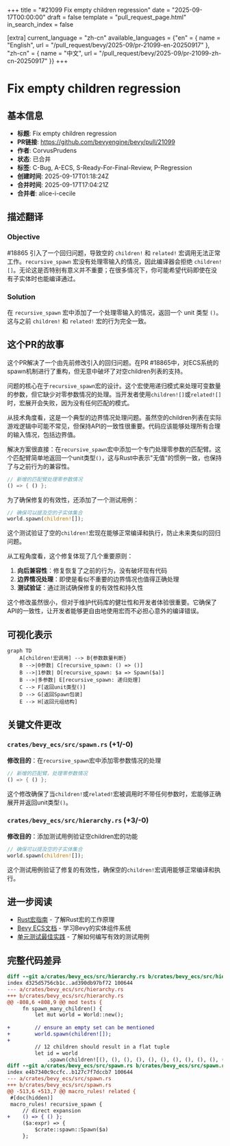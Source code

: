 +++
title = "#21099 Fix empty children regression"
date = "2025-09-17T00:00:00"
draft = false
template = "pull_request_page.html"
in_search_index = false

[extra]
current_language = "zh-cn"
available_languages = {"en" = { name = "English", url = "/pull_request/bevy/2025-09/pr-21099-en-20250917" }, "zh-cn" = { name = "中文", url = "/pull_request/bevy/2025-09/pr-21099-zh-cn-20250917" }}
+++

# Fix empty children regression

## 基本信息
- **标题**: Fix empty children regression
- **PR链接**: https://github.com/bevyengine/bevy/pull/21099
- **作者**: CorvusPrudens
- **状态**: 已合并
- **标签**: C-Bug, A-ECS, S-Ready-For-Final-Review, P-Regression
- **创建时间**: 2025-09-17T01:18:24Z
- **合并时间**: 2025-09-17T17:04:21Z
- **合并者**: alice-i-cecile

## 描述翻译
### Objective

#18865 引入了一个回归问题，导致空的 `children!` 和 `related!` 宏调用无法正常工作。`recursive_spawn` 宏没有处理零输入的情况，因此编译器会拒绝 `children![]`。无论这是否特别有意义并不重要；在很多情况下，你可能希望代码即使在没有子实体时也能编译通过。

### Solution

在 `recursive_spawn` 宏中添加了一个处理零输入的情况，返回一个 unit 类型 `()`。这与之前 `children!` 和 `related!` 宏的行为完全一致。

## 这个PR的故事

这个PR解决了一个由先前修改引入的回归问题。在PR #18865中，对ECS系统的spawn机制进行了重构，但无意中破坏了对空children列表的支持。

问题的核心在于`recursive_spawn`宏的设计。这个宏使用递归模式来处理可变数量的参数，但它缺少对零参数情况的处理。当开发者使用`children![]`或`related![]`时，宏展开会失败，因为没有任何匹配的模式。

从技术角度看，这是一个典型的边界情况处理问题。虽然空的children列表在实际游戏逻辑中可能不常见，但保持API的一致性很重要。代码应该能够处理所有合理的输入情况，包括边界值。

解决方案很直接：在`recursive_spawn`宏中添加一个专门处理零参数的匹配臂。这个匹配臂简单地返回一个unit类型`()`，这与Rust中表示"无值"的惯例一致，也保持了与之前行为的兼容性。

```rust
// 新增的匹配臂处理零参数情况
() => { () };
```

为了确保修复的有效性，还添加了一个测试用例：

```rust
// 确保可以提及空的子实体集合
world.spawn(children![]);
```

这个测试验证了空的`children!`宏现在能够正常编译和执行，防止未来类似的回归问题。

从工程角度看，这个修复体现了几个重要原则：
1. **向后兼容性**：修复恢复了之前的行为，没有破坏现有代码
2. **边界情况处理**：即使是看似不重要的边界情况也值得正确处理
3. **测试验证**：通过测试确保修复的有效性和持久性

这个修改虽然很小，但对于维护代码库的健壮性和开发者体验很重要。它确保了API的一致性，让开发者能够更自由地使用宏而不必担心意外的编译错误。

## 可视化表示

```mermaid
graph TD
    A[children!宏调用] --> B{参数数量判断}
    B -->|0参数| C[recursive_spawn: () => ()]
    B -->|1参数| D[recursive_spawn: $a => Spawn($a)]
    B -->|多参数| E[recursive_spawn: 递归处理]
    C --> F[返回unit类型()]
    D --> G[返回Spawn包装]
    E --> H[返回元组结构]
```

## 关键文件更改

### `crates/bevy_ecs/src/spawn.rs` (+1/-0)
**修改目的**：在`recursive_spawn`宏中添加零参数情况的处理

```rust
// 新增的匹配臂，处理零参数情况
() => { () };
```

这个修改确保了当`children!`或`related!`宏被调用时不带任何参数时，宏能够正确展开并返回unit类型`()`。

### `crates/bevy_ecs/src/hierarchy.rs` (+3/-0)
**修改目的**：添加测试用例验证空children宏的功能

```rust
// 确保可以提及空的子实体集合
world.spawn(children![]);
```

这个测试用例验证了修复的有效性，确保空的`children!`宏调用能够正常编译和执行。

## 进一步阅读

- [Rust宏指南](https://doc.rust-lang.org/book/ch19-06-macros.html) - 了解Rust宏的工作原理
- [Bevy ECS文档](https://bevyengine.org/learn/books/ecs/) - 学习Bevy的实体组件系统
- [单元测试最佳实践](https://doc.rust-lang.org/book/ch11-01-writing-tests.html) - 了解如何编写有效的测试用例

## 完整代码差异

```diff
diff --git a/crates/bevy_ecs/src/hierarchy.rs b/crates/bevy_ecs/src/hierarchy.rs
index d325d5756cb1c..ad390db97bf72 100644
--- a/crates/bevy_ecs/src/hierarchy.rs
+++ b/crates/bevy_ecs/src/hierarchy.rs
@@ -808,6 +808,9 @@ mod tests {
     fn spawn_many_children() {
         let mut world = World::new();
 
+        // ensure an empty set can be mentioned
+        world.spawn(children![]);
+
         // 12 children should result in a flat tuple
         let id = world
             .spawn(children![(), (), (), (), (), (), (), (), (), (), (), ()])
diff --git a/crates/bevy_ecs/src/spawn.rs b/crates/bevy_ecs/src/spawn.rs
index e4b7340c9ccfc..b127c7f7dccb7 100644
--- a/crates/bevy_ecs/src/spawn.rs
+++ b/crates/bevy_ecs/src/spawn.rs
@@ -513,6 +513,7 @@ macro_rules! related {
 #[doc(hidden)]
 macro_rules! recursive_spawn {
     // direct expansion
+    () => { () };
     ($a:expr) => {
         $crate::spawn::Spawn($a)
     };
```